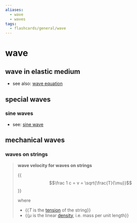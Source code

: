 ```yaml
---
aliases:
  - wave
  - waves
tags:
  - flashcards/general/wave
---
```


# wave

## wave in elastic medium

- see also: [wave equation](wave%20equation.md)

## special waves

### sine waves

- see: [sine wave](sine%20wave.md)

## mechanical waves

### waves on strings

> __wave velocity for waves on strings__
>
> {{$$\frac 1 c = v = \sqrt{\frac{T}{\mu}}$$}}
>
> where
> - {{$T$ is the [tension](tension%20(mechanics).md) of the string}}
> - {{$\mu$ is the linear [density](density.md), i.e. mass per unit length}}
